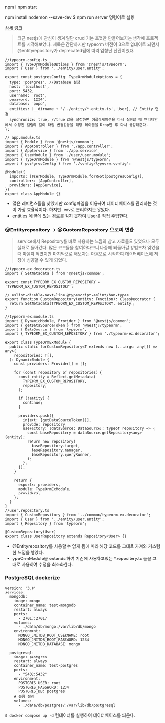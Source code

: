 npm i 
npm start

npm install nodemon --save-dev
$ npm run server 명령어로 실행

[상세 링크](https://velog.io/@jwoo5264/NestJS-%EA%B0%84%EB%8B%A8%ED%95%9C-%ED%94%84%EB%A1%9C%EC%A0%9D%ED%8A%B8-%EB%A7%8C%EB%93%A4%EA%B8%B0)

> 최근 nestjs에 관심이 생겨 일단 crud 기본 포맷만 만들어보자는 생각에 프로젝트를 시작해보았다.
제목은 간단하지만 typeorm 버전이 3으로 업데이트 되면서 @entityrepository가 deprecated됨에 따라 엄청난 난관이였다.

```node
//typeorm.config.ts
import { TypeOrmModuleOptions } from '@nestjs/typeorm';
import { User } from '../entity/user.entity';

export const postgresConfig: TypeOrmModuleOptions = {
  type: 'postgres', //Database 설정
  host: 'localhost',
  port: 5432,
  username: 'root',
  password: '1234',
  database: 'popo',
  entities: [__dirname + '/../entity/*.entity.ts', User], // Entity 연결
  synchronize: true, //true 값을 설정하면 어플리케이션을 다시 실행할 때 엔티티안에서 수정된 컬럼의 길이 타입 변경값등을 해당 테이블을 Drop한 후 다시 생성해준다.
};

// app.module.ts
import { Module } from '@nestjs/common';
import { AppController } from './app.controller';
import { AppService } from './app.service';
import { UserModule } from './user/user.module';
import { TypeOrmModule } from '@nestjs/typeorm';
import { postgresConfig } from './config/typeorm.config';

@Module({
  imports: [UserModule, TypeOrmModule.forRoot(postgresConfig)],
  controllers: [AppController],
  providers: [AppService],
})
export class AppModule {}
```
- 많은 레퍼런스들을 찾았지만 config파일을 이용하여 데이터베이스를 관리하는 것이 가장 효율적이다. 하지만 .env로 분리하지는 않았다.
- entities 에 앞에 있는 경로를 읽지 못하여 User를 직접 주입한다.
### @Entityrepository -> @CustomRepository 으로의 변환
> service에서 Repository를 바로 사용하는 느낌의 참고 자료들도 있었으나 모두 실패로 돌아갔다. 많은 코드들을 참여하다보니 나중에 되돌아갈 방법조차 잊었을때 마음이 꺽였지만 마지막으로 해보자는 마음으로 시작하여 데이터베이스에 저장에 성공할 수 있게 되었다.

```node
//typeorm-ex.decorator.ts
import { SetMetadata } from '@nestjs/common';

export const TYPEORM_EX_CUSTOM_REPOSITORY = 'TYPEORM_EX_CUSTOM_REPOSITORY';

// eslint-disable-next-line @typescript-eslint/ban-types
export function CustomRepository(entity: Function): ClassDecorator {
  return SetMetadata(TYPEORM_EX_CUSTOM_REPOSITORY, entity);
}

//typeorm-ex.module.ts
import { DynamicModule, Provider } from '@nestjs/common';
import { getDataSourceToken } from '@nestjs/typeorm';
import { DataSource } from 'typeorm';
import { TYPEORM_EX_CUSTOM_REPOSITORY } from './typeorm-ex.decorator';

export class TypeOrmExModule {
  public static forCustomRepository<T extends new (...args: any[]) => any>(
    repositories: T[],
  ): DynamicModule {
    const providers: Provider[] = [];

    for (const repository of repositories) {
      const entity = Reflect.getMetadata(
        TYPEORM_EX_CUSTOM_REPOSITORY,
        repository,
      );

      if (!entity) {
        continue;
      }

      providers.push({
        inject: [getDataSourceToken()],
        provide: repository,
        useFactory: (dataSource: DataSource): typeof repository => {
          const baseRepository = dataSource.getRepository<any>(entity);
          return new repository(
            baseRepository.target,
            baseRepository.manager,
            baseRepository.queryRunner,
          );
        },
      });
    }

    return {
      exports: providers,
      module: TypeOrmExModule,
      providers,
    };
  }
}
//user.repository.ts
import { CustomRepository } from '../common/typeorm-ex.decorator';
import { User } from '../entity/user.entity';
import { Repository } from 'typeorm';

@CustomRepository(User)
export class UserRepository extends Repository<User> {}
```
- @Entityrepository를 사용할 수 없게 됨에 따라 해당 코드를 그대로 가져와 커스텀한 느낌을 받았다.
- ypeOrmModule을 extends 하여 기존에 사용하고있는 *.repository.ts 들을 그대로 사용하여 수정을 최소화한다.
### PostgreSQL dockerize
```
version: '3.8'
services:
  mongodb:
    image: mongo
    container_name: test-mongodb
    restart: always
    ports:
      - 27017:27017
    volumes:
      - ./data/db/mongo:/var/lib/db/mongo
    environment:
      MONGO_INITDB_ROOT_USERNAME: root
      MONGO_INITDB_ROOT_PASSWORD: 1234
      MONGO_INITDB_DATABASE: mongo

  postgresql:
    image: postgres
    restart: always
    container_name: test-postgres
    ports:
      - "5432:5432"
    environment:
      POSTGRES_USER: root
      POSTGRES_PASSWORD: 1234
      POSTGRES_DB: postgres
    # 볼륨 설정
    volumes:
      - ./data/db/postgres/:/var/lib/db/postgresql
```
`$ docker compose up -d`
컨테이너를 실행하여 데이터베이스를 띄운다.
